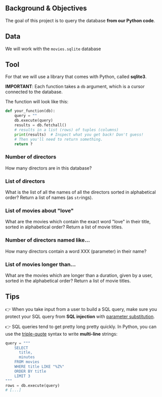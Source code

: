 ## Background & Objectives

The goal of this project is to query the database **from our Python code**.

## Data
We will work with the `movies.sqlite` database


## Tool

For that we will use a library that comes with Python, called **sqlite3**.


**IMPORTANT**: Each function takes a `db` argument, which is a cursor connected to the database. 

The function will look like this:

```python
def your_function(db):
    query = ""
    db.execute(query)
    results = db.fetchall()
    # results in a list (rows) of tuples (columns)
    print(results)  # Inspect what you get back! Don't guess!
    # Then you'll need to return something.
    return ?
```

### Number of directors

How many directors are in this database?

### List of directors

What is the list of all the names of all the directors sorted in alphabetical order? Return a list of names (as `str`ings).

### List of movies about "love"

What are the movies which contain the exact word "love" in their title, sorted in alphabetical order? Return a list of movie titles.

### Number of directors named like...

How many directors contain a word XXX (parameter) in their name?

### List of movies longer than...

What are the movies which are longer than a duration, given by a user, sorted in the alphabetical order? Return a list of movie titles.

## Tips

👉 When you take input from a user to build a SQL query, make sure you protect your SQL query from **SQL injection** with [parameter substitution](https://docs.python.org/3.7/library/sqlite3.html).

👉 SQL queries tend to get pretty long pretty quickly. In Python, you can use the [triple-quote](https://docs.python.org/3.2/tutorial/introduction.html#strings) syntax to write **multi-line** strings:

```python
query = """
    SELECT
      title,
      minutes
    FROM movies
    WHERE title LIKE "%Z%"
    ORDER BY title
    LIMIT 3
"""
rows = db.execute(query)
# [...]
```
